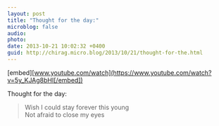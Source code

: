 ```yaml
---
layout: post
title: "Thought for the day:"
microblog: false
audio: 
photo: 
date: 2013-10-21 10:02:32 +0400
guid: http://chirag.micro.blog/2013/10/21/thought-for-the.html
---
```

[embed][www.youtube.com/watch](https://www.youtube.com/watch?v=5y_KJAg8bHI[/embed])
<p>Thought for the day:</p>
<blockquote>Wish I could stay forever this young<br>Not afraid to close my eyes</blockquote>
